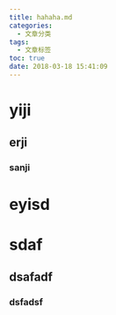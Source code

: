 ```yaml
---
title: hahaha.md
categories:
  - 文章分类
tags:
  - 文章标签
toc: true
date: 2018-03-18 15:41:09
---
```


# yiji

## erji

### sanji

# eyisd

# sdaf

## dsafadf

### dsfadsf
